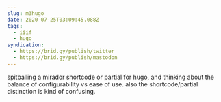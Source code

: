 ```yaml
---
slug: m3hugo
date: 2020-07-25T03:09:45.088Z
tags:
  - iiif
  - hugo
syndication:
  - https://brid.gy/publish/twitter
  - https://brid.gy/publish/mastodon
---
```

spitballing a mirador shortcode or partial for hugo, and thinking about the balance of configurability vs ease of use. also the shortcode/partial distinction is kind of confusing. 